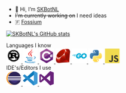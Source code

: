 - 👋 Hi, I’m [SKBotNL](https://github.com/SKBotNL)
- ~~I'm currently working on~~ I need ideas
- 🇫 [Fossium](https://github.com/Fossium-Team)

[![SKBotNL's GitHub stats](https://github-readme-stats.vercel.app/api?username=SKBotNL&theme=dark)](https://www.github.com/SKBotNL)

Languages I know\
<a href="https://www.rust-lang.org/"> <img src="https://raw.githubusercontent.com/devicons/devicon/master/icons/rust/rust-plain.svg" alt="Rust" width="40" height="40"/> </a>
<a href="https://www.oracle.com/java/"> <img src="https://raw.githubusercontent.com/devicons/devicon/master/icons/java/java-original.svg" alt="Java" width="40" height="40"/> </a>
<a href="https://docs.microsoft.com/en-us/dotnet/csharp/"> <img src="https://raw.githubusercontent.com/devicons/devicon/master/icons/csharp/csharp-original.svg" alt="C#" width="40" height="40"/> </a>
<a href="https://www.ruby-lang.org"> <img src="https://raw.githubusercontent.com/devicons/devicon/master/icons/ruby/ruby-original.svg" alt="Ruby" width="40" height="40"/> </a>
<a href="https://golang.org/"> <img src="https://raw.githubusercontent.com/devicons/devicon/master/icons/go/go-original-wordmark.svg" alt="Go" width="40" height="40"/> </a>
<a href="https://www.python.org"> <img src="https://raw.githubusercontent.com/devicons/devicon/master/icons/python/python-original.svg" alt="Python" width="40" height="40"/> </a>
<a href="https://www.ecma-international.org/publications-and-standards/standards/ecma-262/"> <img src="https://raw.githubusercontent.com/devicons/devicon/master/icons/javascript/javascript-original.svg" alt="Python" width="40" height="40"/> </a>\
IDE's/Editors I use\
<a href="https://www.eclipse.org/"> <img src="https://raw.githubusercontent.com/devicons/devicon/develop/icons/eclipse/eclipse-original.svg" alt="Eclipse" width="40" height="40"/> </a>
<a href="https://code.visualstudio.com"> <img src="https://raw.githubusercontent.com/devicons/devicon/master/icons/vscode/vscode-original.svg" alt="Visual Studio Code" width="40" height="40"/> </a>
<a href="https://visualstudio.microsoft.com/"> <img src="https://raw.githubusercontent.com/devicons/devicon/master/icons/visualstudio/visualstudio-plain.svg" alt="Visual Studio" width="40" height="40"/> </a>

